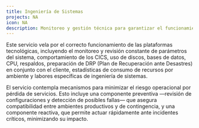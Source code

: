 ```yaml
---
title: Ingeniería de Sistemas
projects: NA
icon: NA
description: Monitoreo y gestión técnica para garantizar el funcionamiento óptimo de tus plataformas.
---
```


Este servicio vela por el correcto funcionamiento de las plataformas tecnológicas, incluyendo el monitoreo y revisión constante de parámetros del sistema, comportamiento de los CICS, uso de discos, bases de datos, CPU, respaldos, preparación de DRP (Plan de Recuperación ante Desastres) en conjunto con el cliente, estadísticas de consumo de recursos por ambiente y labores específicas de ingeniería de sistemas.

El servicio contempla mecanismos para minimizar el riesgo operacional por pérdida de servicios. Esto incluye una componente preventiva —revisión de configuraciones y detección de posibles fallas— que asegura compatibilidad entre ambientes productivos y de contingencia, y una componente reactiva, que permite actuar rápidamente ante incidentes críticos, minimizando su impacto.